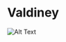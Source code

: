 # Valdiney

![Alt Text](https://c.tenor.com/6OE9Bi8A7X0AAAAC/joseph-and-avdol-joseph-avdol-stuck.gif)
